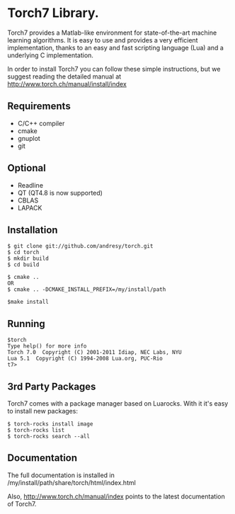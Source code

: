 Torch7 Library.
===============

Torch7 provides a Matlab-like environment for state-of-the-art machine
learning algorithms. It is easy to use and provides a very efficient
implementation, thanks to an easy and fast scripting language (Lua) and a
underlying C implementation.

In order to install Torch7 you can follow these simple instructions, but 
we suggest reading the detailed manual at http://www.torch.ch/manual/install/index

Requirements
------------

* C/C++ compiler
* cmake
* gnuplot
* git

Optional
--------

* Readline
* QT (QT4.8 is now supported)
* CBLAS
* LAPACK

Installation
------------

    $ git clone git://github.com/andresy/torch.git
    $ cd torch
    $ mkdir build
    $ cd build

    $ cmake .. 
    OR
    $ cmake .. -DCMAKE_INSTALL_PREFIX=/my/install/path

    $make install

Running
-------

    $torch
    Type help() for more info
    Torch 7.0  Copyright (C) 2001-2011 Idiap, NEC Labs, NYU
    Lua 5.1  Copyright (C) 1994-2008 Lua.org, PUC-Rio
    t7> 

3rd Party Packages
------------------

Torch7 comes with a package manager based on Luarocks. With it it's easy to 
install new packages:

    $ torch-rocks install image
    $ torch-rocks list
    $ torch-rocks search --all

Documentation
-------------

The full documentation is installed in /my/install/path/share/torch/html/index.html

Also, http://www.torch.ch/manual/index points to the latest documentation of Torch7.
